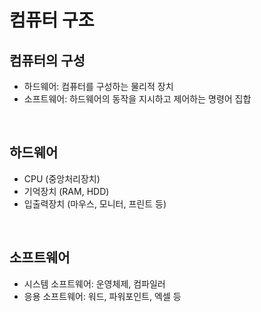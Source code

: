 # 컴퓨터 구조

## 컴퓨터의 구성
* 하드웨어: 컴퓨터를 구성하는 물리적 장치
* 소프트웨어: 하드웨어의 동작을 지시하고 제어하는 명령어 집합

<br/>

## 하드웨어
* CPU (중앙처리장치)
* 기억장치 (RAM, HDD)
* 입출력장치 (마우스, 모니터, 프린트 등)

<br/>

## 소프트웨어
* 시스템 소프트웨어: 운영체제, 컴파일러
* 응용 소프트웨어: 워드, 파워포인트, 엑셀 등